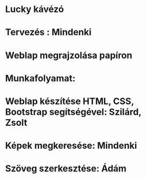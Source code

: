 # Lucky kávézó
# Tervezés : Mindenki
#   Weblap megrajzolása papíron
# Munkafolyamat:
#   Weblap készítése HTML, CSS, Bootstrap segítségével: Szilárd, Zsolt
#   Képek megkeresése: Mindenki
#   Szöveg szerkesztése: Ádám
#